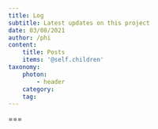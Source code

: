 ```yaml
---
title: Log
subtitle: Latest updates on this project
date: 03/08/2021
author: /phi
content:
    title: Posts
    items: '@self.children'
taxonomy:
    photon:
        - header
    category: 
    tag: 
---
```




===


